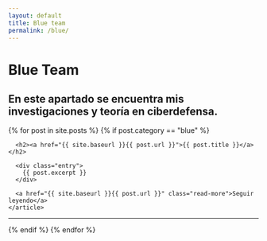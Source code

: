 ```yaml
---
layout: default
title: Blue team
permalink: /blue/
---
```

# Blue Team
## En este apartado se encuentra mis investigaciones y teoría en ciberdefensa.
<div class="posts">
  {% for post in site.posts %}
  {% if post.category == "blue" %}
    <article class="post">

      <h2><a href="{{ site.baseurl }}{{ post.url }}">{{ post.title }}</a></h2>

      <div class="entry">
        {{ post.excerpt }}
      </div>

      <a href="{{ site.baseurl }}{{ post.url }}" class="read-more">Seguir leyendo</a>
    </article>
  <hr>
  {% endif %}
  {% endfor %}
</div>
